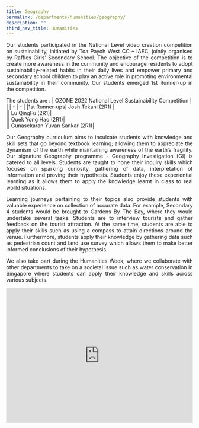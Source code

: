 ```yaml
---
title: Geography
permalink: /departments/humanities/geography/
description: ""
third_nav_title: Humanities
---
```

<style>
.google-slides-container{ position: relative; width: 100%; padding-top: 72%; overflow: hidden; } .google-slides-container iframe{ position: absolute; top: 0; left: 0; width: 100%; height: 100%; }
</style>



<p style="text-align:justify">Our students participated in the National Level video creation competition on sustainability, initiated by Toa Payoh West CC – IAEC, jointly organised by Raffles Girls’ Secondary School. The objective of the competition is  to create more awareness in the community and encourage residents to adopt sustainability-related habits in their daily lives and empower primary and secondary school children to play an active role in promoting environmental sustainability in their community. Our students emerged 1st Runner-up in the competition. </p>

The students are : 
| OZONE 2022 National Level Sustainability Competition |  |
| - | - |
|1st Runner-ups|  Josh Tekani (2R1)  |   
|| Lu QingFu (2R1)|  
|| Quek Yong Hao (2R1)|  
|| Gunasekaran Yuvan Sankar (2R1)|  


<p style="text-align:justify">Our Geography curriculum aims to inculcate students with knowledge and skill sets that go beyond textbook learning; allowing them to appreciate the dynamism of the earth while maintaining awareness of the earth’s fragility. Our signature Geography programme - Geography Investigation (GI) is catered to all levels. Students are taught to hone their inquiry skills which focuses on sparking curiosity, gathering of data, interpretation of information and proving their hypothesis. Students enjoy these experiential learning as it allows them to apply the knowledge learnt in class to real world situations. </p>

<p style="text-align:justify">Learning journeys pertaining to their topics also provide students with valuable experience on collection of accurate data. For example, Secondary 4 students would be brought to Gardens By The Bay, where they would undertake several tasks. Students are to interview tourists and gather feedback on the tourist attraction. At the same time, students are able to apply their skills such as using a compass to attain directions around the venue. Furthermore, students apply their knowledge by gathering data such as pedestrian count and land use survey which allows them to make better informed conclusions of their hypothesis.</p>

<p style="text-align:justify">We also take part during the Humanities Week, where we collaborate with other departments to take on a societal issue such as water conservation in Singapore where students can apply their knowledge and skills across various subjects. </p>

<div class="google-slides-container">
<iframe allowfullscreen="true" height="589" width="840" frameborder="0" src="https://docs.google.com/presentation/d/e/2PACX-1vTzoTyZ8LsUwTO1FMuuJODMDB3T1y_2Y5jszpgDMk8vvBVluXAAMo0gK2JXOJgVKRJKtiNLbQ_URZAp/embed?start=false&amp;loop=true&amp;delayms=3000"></iframe></div>